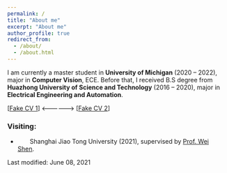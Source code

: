 ```yaml
---
permalink: /
title: "About me"
excerpt: "About me"
author_profile: true
redirect_from: 
  - /about/
  - /about.html
---
```


I am currently a master student in <b>University of Michigan</b> (2020 – 2022), major in <b>Computer Vision</b>, ECE. Before that, I received B.S degree from <b>Huazhong University of Science and Technology</b> (2016 – 2020), major in <b>Electrical Engineering and Automation</b>.

[[Fake CV 1](https://github.com/Pengchengzhi/Pengchengzhi.github.io/blob/master/files/cv/fake%20cv.pdf)]
<------> [[Fake CV 2](https://github.com/Pengchengzhi/Pengchengzhi.github.io/blob/master/files/cv/fake%20cv.pdf)]

### **Visiting:**

* <p style="text-indent:2em"> Shanghai Jiao Tong University (2021), supervised by <a href="https://shenwei1231.github.io/">Prof. Wei Shen</a>.</p>
  
Last modified: June 08, 2021






<!---Activity and Service--->
<!---Experience--->
